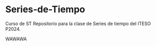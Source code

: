# Series-de-Tiempo

Curso de ST Repositorio para la clase de Series de tiempo del ITESO P2024.

WAWAWA
